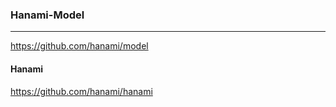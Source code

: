 ### Hanami-Model
---
https://github.com/hanami/model
#### Hanami
https://github.com/hanami/hanami


```



```

```ruby


















```

